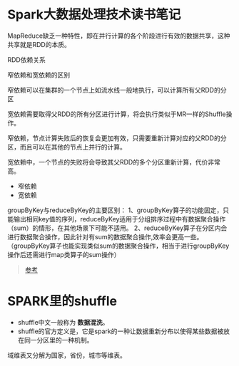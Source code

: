 # Spark大数据处理技术读书笔记

MapReduce缺乏一种特性，即在并行计算的各个阶段进行有效的数据共享，这种共享就是RDD的本质。

RDD依赖关系

窄依赖和宽依赖的区别

窄依赖可以在集群的一个节点上如流水线一般地执行，可以计算所有父RDD的分区

宽依赖需要取得父RDD的所有分区进行计算，将会执行类似于MR一样的Shuffle操作。

窄依赖，节点计算失败后的恢复会更加有效，只需要重新计算对应的父RDD的分区，而且可以在其他的节点上并行的计算。

宽依赖中，一个节点的失败将会导致其父RDD的多个分区重新计算，代价非常高。

- 窄依赖
- 宽依赖

groupByKey与reduceByKey的主要区别： 
1、groupByKey算子的功能固定，只能输出相同key值的序列，reduceByKey适用于分组排序过程中有数据聚合操作（sum）的情形，在其他场景下可能不适用。 
2、reduceByKey算子在分区内会进行数据聚合操作，因此针对有sum的数据聚合操作,效率会更高一些。（groupByKey算子也能实现类似sum的数据聚合操作，相当于进行groupByKey操作后还需进行map类算子的sum操作）

> [参考](http://www.cnblogs.com/bonelee/p/7111395.html)

# SPARK里的shuffle

- shuffle中文一般称为 **数据混洗**。
- shuffle的官方定义是，它是spark的一种让数据重新分布以使得某些数据被放在同一分区里的一种机制。

域维表又分解为国家，省份，城市等维表。